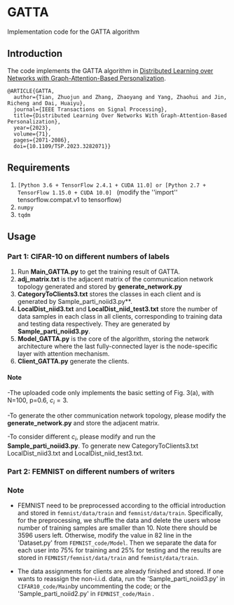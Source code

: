 # GATTA
Implementation code for the GATTA algorithm

## Introduction
The code implements the GATTA algorithm in [Distributed Learning over Networks with Graph-Attention-Based Personalization](https://ieeexplore.ieee.org/document/10141684).

```
@ARTICLE{GATTA,
  author={Tian, Zhuojun and Zhang, Zhaoyang and Yang, Zhaohui and Jin, Richeng and Dai, Huaiyu},
  journal={IEEE Transactions on Signal Processing}, 
  title={Distributed Learning Over Networks With Graph-Attention-Based Personalization}, 
  year={2023},
  volume={71},
  pages={2071-2086},
  doi={10.1109/TSP.2023.3282071}}
```

## Requirements
1. `[Python 3.6 + TensorFlow 2.4.1 + CUDA 11.0] or [Python 2.7 + TensorFlow 1.15.0 + CUDA 10.0] ` (modify the ''import'' tensorflow.compat.v1 to tensorflow)
2. `numpy`
3. `tqdm`

## Usage

### Part 1: CIFAR-10 on different numbers of labels
1. Run **Main_GATTA.py** to get the training result of GATTA.
2. **adj_matrix.txt** is the adjacent matrix of the communication network topology generated and stored by **generate_network.py**
3. **CategoryToClients3.txt** stores the classes in each client and is generated by Sample_parti_noiid3.py**.
4. **LocalDist_niid3.txt** and **LocalDist_niid_test3.txt** store the number of data samples in each class in all clients, corresponding to training data and testing data respectively. They are generated by **Sample_parti_noiid3.py**.
5. **Model_GATTA.py** is the core of the algorithm, storing the network architecture where the last fully-connected layer is the node-specific layer with attention mechanism.
6. **Client_GATTA.py** generate the clients.

#### Note
-The uploaded code only implements the basic setting of Fig. 3(a), with N=100, p=0.6, $c_i=3$.

-To generate the other communication network topology, please modify the **generate_network.py** and store the adjacent matrix.

-To consider different $c_i$, please modify and run the **Sample_parti_noiid3.py**. To generate new CategoryToClients3.txt LocalDist_niid3.txt and LocalDist_niid_test3.txt.

### Part 2: FEMNIST on different numbers of writers

### Note
  - FEMNIST need to be preprocessed according to the official introduction and stored in `femnist/data/train` and `femnist/data/train`. Specifically, for the preprocessing, we shuffle the data and delete the users whose number of training samples are smaller than 10. Note there should be 3596 users left. Otherwise, modify the value in 82 line in the 'Dataset.py' from `FEMNIST_code/Model`. Then we separate the data for each user into 75% for training and 25% for testing and the results are stored in `FEMNIST/femnist/data/train` and `femnist/data/train`.

  - The data assignments for clients are already finished and stored. If one wants to reassign the non-i.i.d. data, run the 'Sample_parti_noiid3.py' in  `CIFAR10_code/Main`by uncommenting the code; or the 'Sample_parti_noiid2.py' in `FEMNIST_code/Main` .
